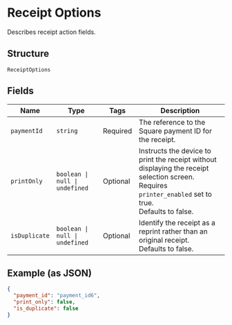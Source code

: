 <!-- Optimized: 2025-10-06 -->
<!-- RPM: 1.6.2.1.1.6.2.1_receipt-options_20251006 -->
<!-- Session: E2E RPM DNA Application -->
<!-- AOM: RND (Reggie & Dro) -->
<!-- COI: TECHNOLOGY -->
<!-- RPM: HIGH -->
<!-- ACTION: BUILD -->


# Receipt Options

Describes receipt action fields.

## Structure

`ReceiptOptions`

## Fields

| Name | Type | Tags | Description |
|  --- | --- | --- | --- |
| `paymentId` | `string` | Required | The reference to the Square payment ID for the receipt. |
| `printOnly` | `boolean \| null \| undefined` | Optional | Instructs the device to print the receipt without displaying the receipt selection screen.<br>Requires `printer_enabled` set to true.<br>Defaults to false. |
| `isDuplicate` | `boolean \| null \| undefined` | Optional | Identify the receipt as a reprint rather than an original receipt.<br>Defaults to false. |

## Example (as JSON)

```json
{
  "payment_id": "payment_id6",
  "print_only": false,
  "is_duplicate": false
}
```

